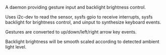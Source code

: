 
A daemon providing gesture input and backlight brightness control.

Uses i2c-dev to read the sensor, sysfs gpio to receive interrupts,
sysfs backlight for brightness control, and uinput to synthesize
keyboard events.

Gestures are converted to up/down/left/right arrow key events.

Backlight brightness will be smooth scaled according to detected
ambient light level.
